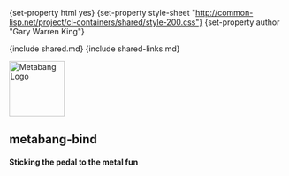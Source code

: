 {set-property html yes}
{set-property style-sheet "http://common-lisp.net/project/cl-containers/shared/style-200.css"}
{set-property author "Gary Warren King"}

{include shared.md}
{include shared-links.md}

<div id="header">
	<span class="logo"><a href="http://www.metabang.com/" title="metabang.com"><img src="http://common-lisp.net/project/cl-containers/shared/metabang-2.png" title="metabang.com" width="100" alt="Metabang Logo" /></a></span>

## metabang-bind

#### Sticking the pedal to the metal fun

</div>

  [tr]: test-report.html

  [user-guide]: user-guide.html
  
  [tarball]: http://common-lisp.net/project/cl-containers/bundler/bundler_latest.tar.gz  
  [metabang-bind-tar]: http://common-lisp.net/project/metabang-bind/metabang-bind_latest.tar.gz

  [devel-list]: http://common-lisp.net/cgi-bin/mailman/listinfo/metabang-bind-devel
  [cliki-home]: http://www.cliki.net//metabang-bind
  [tarball]: http://common-lisp.net/project/metabang-bind/metabang-bind.tar.gz
